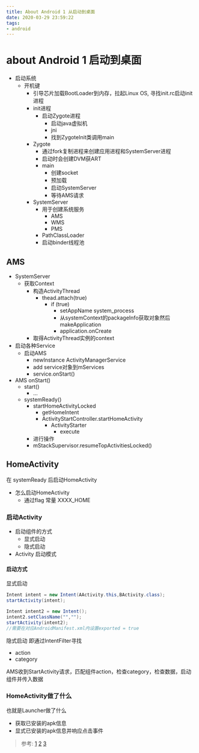 ```yaml
---
title: About Android 1 从启动到桌面
date: 2020-03-29 23:59:22
tags:
- android
---
```


# about Android 1 启动到桌面

- 启动系统
  - 开机键
    - 引导芯片加载BootLoader到内存，拉起Linux OS, 寻找init.rc启动init进程
    - init进程
      - 启动Zygote进程
        - 启动java虚拟机
        - jni
        - 找到ZygoteInit类调用main
    - Zygote
      - 通过fork复制进程来创建应用进程和SystemServer进程
      - 启动时会创建DVM获ART
      - main
        - 创建socket
        - 预加载
        - 启动SystemServer
        - 等待AMS请求
    - SystemServer
      - 用于创建系统服务
        - AMS
        - WMS
        - PMS
      - PathClassLoader
      - 启动binder线程池


## AMS

- SystemServer
  - 获取Context
    - 构造ActivityThread
      - thead.attach(true)
        - if (true)
          - setAppName system_process
          - 从systemContext的packageInfo获取对象然后makeApplication
          - application.onCreate
    - 取得ActivityThread实例的context
- 启动各种Service
  - 启动AMS
    - newInstance ActivityManagerService
    - add service对象到mServices
    - service.onStart()
- AMS onStart()
  - start()
    - ...
  - systemReady()  
    - startHomeActivityLocked
      - getHomeIntent
      - ActivityStartController.startHomeActivity
        - ActivityStarter
          - execute
    - 进行操作
    - mStackSupervisor.resumeTopActivitiesLocked()


## HomeActivity

在 systemReady 后启动HomeActivity

- 怎么启动HomeActivity
  - 通过flag 常量 XXXX_HOME

### 启动Activity

- 启动组件的方式
  - 显式启动
  - 隐式启动
- Activity 启动模式

#### 启动方式

显式启动

``` java
Intent intent = new Intent(AActivity.this,BActivity.class);
startActivity(intent);

Intent intent2 = new Intent();
intent2.setClassName("","");
startActivity(intent2);
//需要在对应AndroidManifest.xml内设置exported = true
```

隐式启动
即通过IntentFilter寻找
- action
- category

AMS收到StartActivity请求，匹配组件action，检查category，检查数据，启动组件并传入数据

### HomeActivity做了什么
也就是Launcher做了什么
- 获取已安装的apk信息
- 显式已安装的apk信息并响应点击事件



> 参考:
[1](https://www.jianshu.com/p/2c1318b0f527)
[2](https://blog.csdn.net/hgy413/article/details/97245131)
[3](https://blog.csdn.net/monkey646812329/article/details/52884518)
